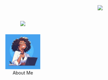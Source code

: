 <img align="right" src="https://visitor-badge.laobi.icu/badge?page_id=brooksteven.brooksteven"/>

<h1 align="center">
    <img src="https://readme-typing-svg.herokuapp.com/?font=Righteous&size=35&center=true&vCenter=true&width=500&height=70&duration=4000&lines=Hi+There!+👋🏾;+I'm+Brooklynn+Stevenson!;" />
</h1>

<p align="center">
    <img src="./assets/download.jpeg" alt="developer gif" width=110px border-radius=50%/><br>    About Me</p>